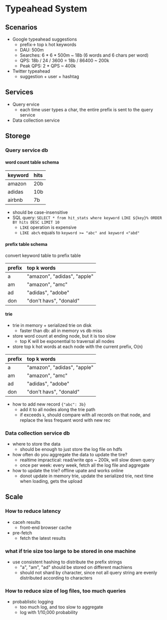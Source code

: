 # Typeahead System
## Scenarios
- Google typeahead suggestions
    - prefix-> top `k` hot keywords
    - DAU: 500m
    - Searches: 6 * 6 * 500m ~ 18b (6 words and 6 chars per word)
    - QPS: 18b / 24 / 3600 = 18b / 86400 ~ 200k
    - Peak QPS: 2 * QPS ~ 400k
- Twitter typeahead
    - suggestion + user + hashtag

## Services
- Query ervice
    - each time user types a char, the entire prefix is sent to the query service
- Data collection service

## Storege
### Query service db
#### word count table schema
| keyword | hits |
| :---    | :--- |
| amazon  | 20b  |
| adidas  | 10b  |
| airbnb  | 7b   |
- should be case-insensitive
- SQL query: `SELECT * from hit_stats where keyword LIKE ${key}% ORDER BY hits DESC LIMIT 10`
    - `LIKE` operation is expensive
    - `LIKE abc%` equals to `keyword >= "abc" and keyword <"abd"`

#### prefix table schema
convert keyword table to prefix table

| prefix | top k words                 |
| :----  | :----                       |
| a      | "amazon", "adidas", "apple" |
| am     | "amazon", "amc"             |
| ad     | "adidas", "adobe"           |
| don    | "don't havs", "donald"      |

#### trie
- trie in memory + serialized trie on disk
    - faster than db: all in memory vs db miss
- store word count at ending node, but it is too slow
    - top K will be exponential to traversal all nodes
- store top k hot words at each node with the current prefix, O(n)

| prefix | top k words                 |
| :----  | :----                       |
| a      | "amazon", "adidas", "apple" |
| am     | "amazon", "amc"             |
| ad     | "adidas", "adobe"           |
| don    | "don't havs", "donald"      |

- how to add new record `{"abc": 3b}`
    - add it to all nodes along the trie path
    - if exceeds `k`, should compare with all records on that node, and replace the less frequent word with new rec

### Data collection service db
- where to store the data
    - should be enough to just store the log file on hdfs
- how often do you aggregate the data to update the tire?
    - realtime impractical: read/write qps ~ 200k, will slow down query
    - once per week: every week, fetch all the log file and aggregate
- how to update the trie? offline upate and works online
    - donot update in memory trie, update the serialized trie, next time when loading, gets the upload

## Scale
### How to reduce latency
- caceh results
    - front-end browser cache
- pre-fetch
    - fetch the latest results

### what if trie size too large to be stored in one machine
- use consistent hashing to distribute the prefix strings
    - "a", "am", "ad" should be stored on different machiens
    - should not shard by character, since not all query string are evenly distributed according to characters

### How to reduce size of log files, too much queries
- probablistic logging
    - too much log, and too slow to aggregate
    - log with 1/10,000 probability

